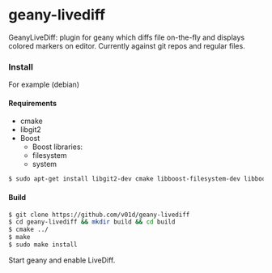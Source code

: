 geany-livediff
==============

GeanyLiveDiff: plugin for geany which diffs file on-the-fly and displays colored markers on editor. 
Currently against git repos and regular files.

### Install

For example (debian)

#### Requirements

* cmake
* libgit2
* Boost
   * Boost libraries:
    * filesystem
    * system

```sh
$ sudo apt-get install libgit2-dev cmake libboost-filesystem-dev libboost-system-dev
```

#### Build

```sh
$ git clone https://github.com/v01d/geany-livediff
$ cd geany-livediff && mkdir build && cd build
$ cmake ../
$ make
$ sudo make install
```

Start geany and enable LiveDiff.
